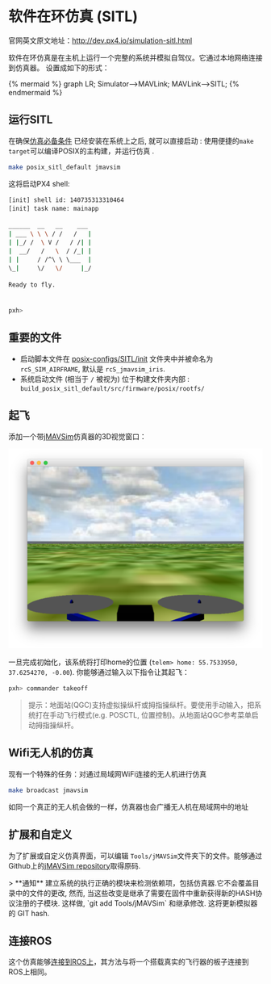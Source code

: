 # 软件在环仿真 (SITL) 

官网英文原文地址：http://dev.px4.io/simulation-sitl.html

软件在环仿真是在主机上运行一个完整的系统并模拟自驾仪。它通过本地网络连接到仿真器。 设置成如下的形式：

{% mermaid %}
graph LR;
  Simulator-->MAVLink;
  MAVLink-->SITL;
{% endmermaid %}

## 运行SITL

在确保[仿真必备条件](../1_Getting-Started/install_toolchain.md) 已经安装在系统上之后, 就可以直接启动 : 使用便捷的`make target`可以编译POSIX的主构建，并运行仿真 .

<div class="host-code"></div>

```sh
make posix_sitl_default jmavsim
```

这将启动PX4 shell:

```sh
[init] shell id: 140735313310464
[init] task name: mainapp

______  __   __    ___ 
| ___ \ \ \ / /   /   |
| |_/ /  \ V /   / /| |
|  __/   /   \  / /_| |
| |     / /^\ \ \___  |
\_|     \/   \/     |_/

Ready to fly.


pxh>
```

## 重要的文件

- 启动脚本文件在 [posix-configs/SITL/init](https://github.com/PX4/Firmware/tree/master/posix-configs/SITL/init) 文件夹中并被命名为`rcS_SIM_AIRFRAME`, 默认是 `rcS_jmavsim_iris`.
- 系统启动文件 (相当于 `/` 被视为) 位于构建文件夹内部 : `build_posix_sitl_default/src/firmware/posix/rootfs/`

## 起飞

添加一个带[jMAVSim](http://github.com/PX4/jMAVSim.git)仿真器的3D视觉窗口：

 ![jmavsim](../pictures/sim\jmavsim.png)

一旦完成初始化，该系统将打印home的位置 (`telem> home: 55.7533950, 37.6254270, -0.00`). 你能够通过输入以下指令让其起飞：

```sh
pxh> commander takeoff
```

> <aside class="tip">
> 提示：地面站(QGC)支持虚拟操纵杆或拇指操纵杆。要使用手动输入，把系统打在手动飞行模式(e.g. POSCTL, 位置控制)。从地面站QGC参考菜单启动拇指操纵杆。
> </aside>
>

## Wifi无人机的仿真

现有一个特殊的任务：对通过局域网WiFi连接的无人机进行仿真

<div class="host-code"></div>

```sh
make broadcast jmavsim
```

如同一个真正的无人机会做的一样，仿真器也会广播无人机在局域网中的地址

## 扩展和自定义

为了扩展或自定义仿真界面，可以编辑 `Tools/jMAVSim`文件夹下的文件。能够通过 Github上的[jMAVSim repository](https://github.com/px4/jMAVSim)取得原码.

<aside class="note">
> **通知**  建立系统的执行正确的模块来检测依赖项，包括仿真器.它不会覆盖目录中的文件的更改, 然而, 当这些改变是继承了需要在固件中重新获得新的HASH协议注册的子模块. 这样做, `git add Tools/jMAVSim` 和继承修改. 这将更新模拟器的 GIT hash.
</aside>

## 连接ROS

这个仿真能够[连接到ROS上](../4_Simulation/interfacingto_ros.md)，其方法与将一个搭载真实的飞行器的板子连接到ROS上相同。
